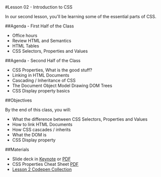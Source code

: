 #Lesson 02 - Introduction to CSS

In our second lesson, you'll be learning some of the essential parts of CSS.

##Agenda - First Half of the Class

*	Office hours
* Review HTML and Semantics
* HTML Tables
* CSS Selectors, Properties and Values

##Agenda - Second Half of the Class

* CSS Properties, What is the good stuff?
* Linking in HTML Documents
* Cascading / Inheritance of CSS
* The Document Object Model Drawing DOM Trees
* CSS Display property basics

##Objectives

By the end of this class, you will:

* What the difference between CSS Selectors, Properties and Values
* How to link HTML Documents
* How CSS cascades / inherits
* What the DOM is
* CSS Display property

##Materials

* Slide deck in [Keynote](GA-FEWD-css-basics.key) or [PDF](GA-FEWD-css-basics.pdf)
* CSS Properties Cheat Sheet [PDF](CSS2-Visual-Cheat-Sheet.pdf)
* [Lesson 2 Codepen Collection](http://codepen.io/collection/DPMGOB/)


